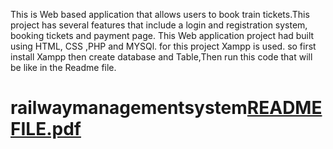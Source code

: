 This is Web based application that allows users to book train tickets.This project has several features that include a login and registration system, booking tickets and payment page.
This Web application project had built using HTML, CSS ,PHP and MYSQl.
for this project Xampp is used. so first install Xampp then create database and Table,Then run this code that will be like in the Readme file. 
# railwaymanagementsystem[README FILE.pdf](https://github.com/sanjeevikumar-kv/railwaymanagementsystem/files/11382987/README.FILE.pdf)
